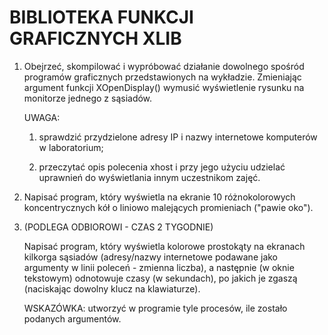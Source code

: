 # BIBLIOTEKA FUNKCJI GRAFICZNYCH XLIB

1. Obejrzeć, skompilować i wypróbować działanie dowolnego spośród programów
   graficznych przedstawionych na wykładzie. Zmieniając argument funkcji
   XOpenDisplay() wymusić wyświetlenie rysunku na monitorze jednego z sąsiadów.

   UWAGA:

   1) sprawdzić przydzielone adresy IP i nazwy internetowe komputerów
      w laboratorium;

   2) przeczytać opis polecenia xhost i przy jego użyciu udzielać uprawnień
      do wyświetlania innym uczestnikom zajęć.

2. Napisać program, który wyświetla na ekranie 10 różnokolorowych koncentrycznych
   kół o liniowo malejących promieniach ("pawie oko").

3. (PODLEGA ODBIOROWI - CZAS 2 TYGODNIE)

   Napisać program, który wyświetla kolorowe prostokąty na ekranach kilkorga
   sąsiadów (adresy/nazwy internetowe podawane jako argumenty w linii poleceń -
   zmienna liczba), a następnie (w oknie tekstowym) odnotowuje czasy (w sekundach),
   po jakich je zgaszą (naciskając dowolny klucz na klawiaturze).

   WSKAZÓWKA: utworzyć w programie tyle procesów, ile zostało podanych argumentów.
